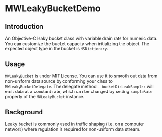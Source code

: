 # MWLeakyBucketDemo

## Introduction
An Objective-C leaky bucket class with variable drain rate for numeric data.
You can customize the bucket capacity when initializing the object.
The expected object type in the bucket is `NSDictionary`.

## Usage
`MWLeakyBucket` is under MIT License. You can use it to smooth out data from
non-uniform data source by conforming your class to `MWLeakyBucketDelegate`.
The delegate method `- bucketDidLeakSample:` will emit data at a constant rate,
which can be changed by setting `sampleRate` property of the `MWLeakyBucket`
instance.

## Background
Leaky bucket is commonly used in traffic shaping (i.e. on a computer network)
where regulation is required for non-uniform data stream.

